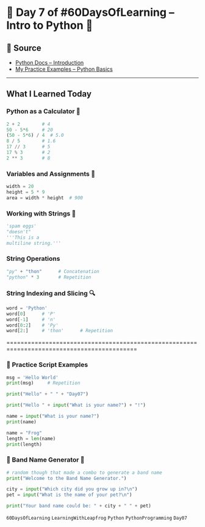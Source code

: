 # 🚀 Day 7 of #60DaysOfLearning – Intro to Python 🐍

## 📘 Source

- [Python Docs – Introduction](https://docs.python.org/3/tutorial/introduction.html)
- [My Practice Examples – Python Basics](basics.py)

---

## What I Learned Today

### Python as a Calculator 🧮

```python
2 + 2        # 4
50 - 5*6     # 20
(50 - 5*6) / 4  # 5.0
8 / 5        # 1.6
17 // 3      # 5
17 % 3       # 2
2 ** 3       # 8
```

### Variables and Assignments 💾

```python
width = 20
height = 5 * 9
area = width * height  # 900
```

### Working with Strings 📜

```python
'spam eggs'
"doesn't"    
'''This is a 
multiline string.'''
```

### String Operations

```python
"py" + "thon"      # Concatenation
"python" * 3       # Repetition
```

### String Indexing and Slicing 🔍

```python
word = 'Python'
word[0]      # 'P'
word[-1]     # 'n'
word[0:2]    # 'Py'
word[2:]     # 'thon'      # Repetition
```

===========================================================================================

### 🧪 Practice Script Examples

```python
msg = 'Hello World'
print(msg)     # Repetition

print("Hello" + " " + "Day07")

print("Hello " + input("What is your name?") + "!")

name = input("What is your name?")
print(name)

name = "Frog"
length = len(name)
print(length)

```

### 🎸 Band Name Generator 🎵

```python
# random though that made a combo to generate a band name
print("Welcome to the Band Name Generator.")

city = input("Which city did you grow up in?\n")
pet = input("What is the name of your pet?\n")

print("Your band name could be: " + city + " " + pet)
```

`60DaysOfLearning` `LearningWithLeapfrog` `Python`  `PythonProgramming` `Day07`
